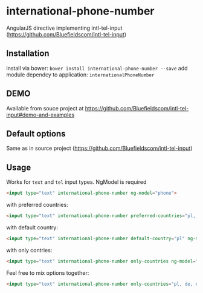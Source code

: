 international-phone-number
==========================

AngularJS directive implementing intl-tel-input (https://github.com/Bluefieldscom/intl-tel-input) 

Installation
--
install via bower:
`bower install international-phone-number --save`
add module dependcy to application:
`internationalPhoneNumber`

DEMO
--
Available from souce project at https://github.com/Bluefieldscom/intl-tel-input#demo-and-examples


Default options
--
Same as in source project (https://github.com/Bluefieldscom/intl-tel-input)

Usage
---
Works for `text` and `tel` input types.
NgModel is required

```html
<input type="text" international-phone-number ng-model="phone">
```

with preferred countries:
```html
<input type="text" international-phone-number preferred-countries="pl, de" ng-model="phone">
```

with default country:
```html
<input type="text" international-phone-number default-country="pl" ng-model="phone">
```

with only contries:
```html
<input type="text" international-phone-number only-countries ng-model="phone">
```

Feel free to mix options together:
```html
<input type="text" international-phone-number only-countries="pl, de, en, es" default-country="pl" preferred-countries="pl, de" ng-model="phone">
```


